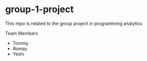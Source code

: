 # group-1-project
This repo is related to the group project in programming analytics

Team Members
- Tommy
- Romay
- Yeshi
